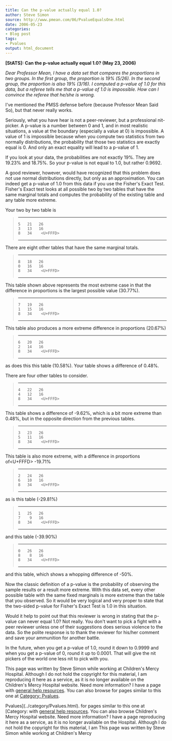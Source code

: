 ```yaml
---
title: Can the p-value actually equal 1.0?
author: Steve Simon
source: http://www.pmean.com/06/PvalueEqualsOne.html
date: 2006-05-23
categories:
- Blog post
tags:
- Pvalues
output: html_document
---
```

**[StATS]:** **Can the p-value actually equal 1.0? (May 23, 2006)**

*Dear Professor Mean, I have a data set that compares the proportions in
two groups. In the first group, the proportion is 19% (5/26). In the
second group, the proportion is also 19% (3/16). I computed a p-value of
1.0 for this data, but a referee tells me that a p-value of 1.0 is
impossible. How can I convince the referee that he/she is wrong.*

I've mentioned the PMSS defense before (because Professor Mean Said
So), but that never really works.

Seriously, what you have hear is not a peer-reviewer, but a professional
nit-picker. A p-value is a number between 0 and 1, and in most realistic
situations, a value at the boundary (especially a value at 0) is
impossible. A value of 1 is impossible because when you compute two
statistics from two normally distributions, the probability that those
two statistics are exactly equal is 0. And only an exact equality will
lead to a p-value of 1.

If you look at your data, the probabilities are not exactly 19%. They
are 19.23% and 18.75%. So your p-value is not equal to 1.0, but rather
0.9692.

A good reviewer, however, would have recognized that this problem does
not use normal distributions directly, but only as an approximation. You
can indeed get a p-value of 1.0 from this data if you use the Fisher's
Exact Test. Fisher's Exact test looks at all possible two by two tables
that have the same marginal totals and computes the probability of the
existing table and any table more extreme.

Your two by two table is

>   --- ---- ----
>     5   21   26
>     3   13   16
>     8   34    <U+FFFD>
>   --- ---- ----
>
There are eight other tables that have the same marginal totals.

>   --- ---- ----
>     8   18   26
>     0   16   16
>     8   34    <U+FFFD>
>   --- ---- ----
>
This table shown above represents the most extreme case in that the
difference in proportions is the largest possible value (30.77%).

>   --- ---- ----
>     7   19   26
>     1   15   16
>     8   34    <U+FFFD>
>   --- ---- ----
>
This table also produces a more extreme difference in proportions
(20.67%)

>   --- ---- ----
>     6   20   26
>     2   14   16
>     8   34    <U+FFFD>
>   --- ---- ----
>
as does this this table (10.58%). Your table shows a difference of
0.48%.

There are four other tables to consider.

>   --- ---- ----
>     4   22   26
>     4   12   16
>     8   34    <U+FFFD>
>   --- ---- ----
>
This table shows a difference of -9.62%, which is a bit more extreme
than 0.48%, but in the opposite direction from the previous tables.

>   --- ---- ----
>     3   23   26
>     5   11   16
>     8   34    <U+FFFD>
>   --- ---- ----
>
This table is also more extreme, with a difference in proportions of<U+FFFD>
-19.71%

>   --- ---- ----
>     2   24   26
>     6   10   16
>     8   34    <U+FFFD>
>   --- ---- ----
>
as is this table (-29.81%)

>   --- ---- ----
>     1   25   26
>     7    9   16
>     8   34    <U+FFFD>
>   --- ---- ----
>
and this table (-39.90%)

>   --- ---- ----
>     0   26   26
>     8    8   16
>     8   34    <U+FFFD>
>   --- ---- ----
>
and this table, which shows a whopping difference of -50%.

Now the classic definition of a p-value is the probability of observing
the sample results or a result more extreme. With this data set, every
other possible table with the same fixed marginals is more extreme than
the table that you observed. So it would be very logical and very proper
to state that the two-sided p-value for Fisher's Exact Test is 1.0 in
this situation.

Would it help to point out that this reviewer is wrong in stating that
the p-value can never equal 1.0? Not really. You don't want to pick a
fight with a peer reviewer unless one of their suggestions does serious
violence to the data. So the polite response is to thank the reviewer
for his/her comment and save your ammunition for another battle.

In the future, when you get a p-value of 1.0, round it down to 0.9999
and when you get a p-value of 0, round it up to 0.0001. That will give
the nit pickers of the world one less nit to pick with you.

This page was written by Steve Simon while working at Children's Mercy
Hospital. Although I do not hold the copyright for this material, I am
reproducing it here as a service, as it is no longer available on the
Children's Mercy Hospital website. Need more information? I have a page
with [general help resources](../GeneralHelp.html). You can also browse
for pages similar to this one at [Category:
Pvalues](../category/Pvalues.html).
<!---More--->
Pvalues](../category/Pvalues.html).
for pages similar to this one at [Category:
with [general help resources](../GeneralHelp.html). You can also browse
Children's Mercy Hospital website. Need more information? I have a page
reproducing it here as a service, as it is no longer available on the
Hospital. Although I do not hold the copyright for this material, I am
This page was written by Steve Simon while working at Children's Mercy

<!---Do not use
**[StATS]:** **Can the p-value actually equal 1.0? (May 23, 2006)**
This page was written by Steve Simon while working at Children's Mercy
Hospital. Although I do not hold the copyright for this material, I am
reproducing it here as a service, as it is no longer available on the
Children's Mercy Hospital website. Need more information? I have a page
with [general help resources](../GeneralHelp.html). You can also browse
for pages similar to this one at [Category:
Pvalues](../category/Pvalues.html).
--->

